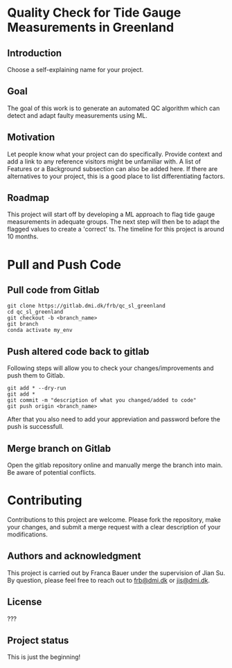 # Quality Check for Tide Gauge Measurements in Greenland


## Introduction
Choose a self-explaining name for your project.

## Goal
The goal of this work is to generate an automated QC algorithm which can detect and adapt faulty measurements using ML.

## Motivation
Let people know what your project can do specifically. Provide context and add a link to any reference visitors might be unfamiliar with. A list of Features or a Background subsection can also be added here. If there are alternatives to your project, this is a good place to list differentiating factors.

## Roadmap
This project will start off by developing a ML approach to flag tide gauge measurements in adequate groups. The next step will then be to adapt the flagged values to create a 'correct' ts. The timeline for this project is around 10 months.

# Pull and Push Code
## Pull code from Gitlab
```
git clone https://gitlab.dmi.dk/frb/qc_sl_greenland
cd qc_sl_greenland
git checkout -b <branch_name>
git branch
conda activate my_env
```

## Push altered code back to gitlab

Following steps will allow you to check your changes/improvements and push them to Gitlab.
```
git add * --dry-run
git add *
git commit -m "description of what you changed/added to code"
git push origin <branch_name>
```
After that you also need to add your appreviation and password before the push is successfull.

## Merge branch on Gitlab
Open the gitlab repository online and manually merge the branch into main. Be aware of potential conflicts.

# Contributing
Contributions to this project are welcome. Please fork the repository, make your changes, and submit a merge request with a clear description of your modifications.

## Authors and acknowledgment
This project is carried out by Franca Bauer under the supervision of Jian Su. By question, please feel free to reach out to frb@dmi.dk or jis@dmi.dk.

## License
???

## Project status
This is just the beginning!
